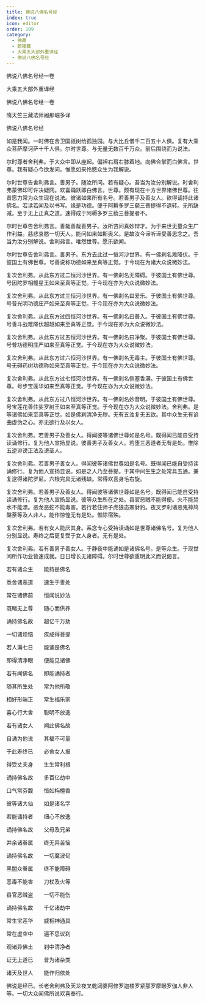 ```yaml
---
title: 佛说八佛名号经
index: true
icon: editor
order: 109
category:
  - 佛藏
  - 乾隆藏
  - 大乘五大部外重译经
  - 佛说八佛名号经
---
```


佛说八佛名号经一卷  

大乘五大部外重译经  

佛说八佛名号经一卷  

隋天竺三藏法师阇那崛多译  

佛说八佛名号经  

如是我闻。一时佛在舍卫国祇树给孤独园。与大比丘僧千二百五十人俱。复有大乘众菩萨摩诃萨十千人俱。尔时世尊。与无量无数百千万众。前后围绕而为说法。  

尔时尊者舍利弗。于大众中即从座起。偏袒右肩右膝着地。向佛合掌而白佛言。世尊。我有疑心今欲发问。惟愿如来怜愍众生为我解说。  

尔时世尊告舍利弗言。善男子。随汝所问。若有疑心。吾当为汝分别解说。时舍利弗蒙佛印可许决疑网。欢喜踊跃即白佛言。世尊。颇有现在十方世界诸佛世尊。往昔愿力常为众生现在说法。彼诸如来所有名号。若善男子及善女人。欲得诵持此诸佛名。若读若闻及以书写。缘是功德。便于阿耨多罗三藐三菩提得不退转。无所缺减。至于无上正真之道。速得成于阿耨多罗三藐三菩提者不。  

尔时世尊告舍利弗言。善哉善哉善男子。汝所咨问真妙辩才。为于来世无量众生广作利益。慈悲哀愍一切天人。能问如来如斯奥义。是故汝今谛听谛受善思念之。吾当为汝分别解说。舍利弗言。唯然世尊。愿乐欲闻。  

尔时世尊告舍利弗言。善男子。东方去此过一恒河沙世界。有一佛刹名难降伏。于彼国土有佛世尊。号善说称功德如来至真等正觉。于今现在为诸大众说微妙法。  

复次舍利弗。从此东方过二恒河沙世界。有一佛刹名无障碍。于彼国土有佛世尊。号因陀罗相幢星王如来至真等正觉。于今现在亦为大众说微妙法。  

复次舍利弗。从此东方过三恒河沙世界。有一佛刹名曰爱乐。于彼国土有佛世尊。号普光明功德庄严如来至真等正觉。于今现在亦为大众说微妙法。  

复次舍利弗。从此东方过四恒河沙世界。有一佛刹名曰普入。于彼国土有佛世尊。号善斗战难降伏超越如来至真等正觉。于今现在亦为大众说微妙法。  

复次舍利弗。从此东方过五恒河沙世界。有一佛刹名曰净聚。于彼国土有佛世尊。号普功德明庄严如来至真等正觉。于今现在亦为大众说微妙法。  

复次舍利弗。从此东方过六恒河沙世界。有一佛刹名无毒主。于彼国土有佛世尊。号无碍药树功德称如来至真等正觉。于今现在亦为大众说微妙法。  

复次舍利弗。从此东方过七恒河沙世界。有一佛刹名侧塞香满。于彼国土有佛世尊。号步宝莲华如来至真等正觉。于今现在亦为大众说微妙法。  

复次舍利弗。从此东方过八恒河沙世界。有一佛刹名妙音明。于彼国土有佛世尊。号宝莲花善住娑罗树王如来至真等正觉。于今现在亦为大众说微妙法。舍利弗。是等诸佛如来至真等正觉。如是佛刹清净无秽。无有五浊复无五欲。其中众生无有谄曲虚伪之心。亦无欲行及以女人。  

复次舍利弗。若善男子及善女人。得闻彼等诸佛世尊如是名号。既得闻已能自受持读诵修行。复为他人宣扬显说。彼善男子及善女人。若堕三恶道者无有是处。惟除五逆诽谤正法及谤圣人。  

复次舍利弗。若善男子善女人。得闻彼等诸佛世尊如是名号。既得闻已能自受持读诵修行。复为他人宣扬显说。如是之人乃至菩提。于其中间生生之处常具五通。兼复逮得诸陀罗尼。六根完具无诸残缺。常得欢喜身毛右旋。  

复次舍利弗。若善男子及善女人。得闻彼等诸佛世尊如是名号。既得闻已能自受持读诵修行。复为他人宣扬显说。彼等众生所在之处。县官恶贼不能得便。火不能焚水不能漂。恶龙恶蛇不能毒害。若行若住师子虎狼态罴豺豹。夜叉罗刹诸恶鬼神鸠槃荼等及人非人。能作惊惶无有是处。惟除宿殃。  

复次舍利弗。若有女人能厌其身。系念专心受持读诵如是世尊诸佛名号。复为他人分别显说。寿终之后更复受于女人身者。无有是处。  

复次舍利弗。若有善男子善女人。于静夜中能诵如是诸佛名号。是等众生。于现世间所作功业皆速成就。日日增长无诸障碍。尔时世尊欲重明此义而说偈言。  

若有诸众生　　能持是佛名  

悉舍诸恶道　　速生于善处  

常在诸佛前　　恒闻说妙法  

既睹无上尊　　随心而供养  

诵持佛名故　　超亿千万劫  

一切诸烦恼　　疾成得菩提  

若人满七日　　能诵是佛名  

即得清净眼　　便能见诸佛  

若有闻佛名　　即能诵持者  

随其所生处　　常为他所敬  

相好形端正　　常生福乐家  

喜心行大舍　　聪明不放逸  

若有诸女人　　闻此佛名故  

自诵为他说　　其福不可量  

于此寿终已　　必舍女人报  

得受丈夫身　　生生常利根  

诵持佛名故　　多百亿劫中  

口气常芬馥　　恒如栴檀香  

彼等诸大仙　　如是诸名字  

若能诵持者　　细心不放逸  

诵持佛名故　　父母及兄弟  

并余诸眷属　　终无异苦恼  

诵持佛名故　　一切魔波旬  

黑闇众眷属　　终不能障碍  

恶毒不能害　　刀杖及火等  

县官恶贼盗　　一切不能伤  

诵持佛名故　　千亿诸劫中  

常生宝莲华　　威相神通具  

常在虚空中　　遍不思议刹  

观诸异佛土　　刹中清净者  

证无上道已　　普为诸杂类  

诸天及世人　　能作归依处  

佛说是经已。长老舍利弗及天龙夜叉乾闼婆阿修罗迦楼罗紧那罗摩睺罗伽人非人等。一切大众闻佛所说欢喜奉行。  

